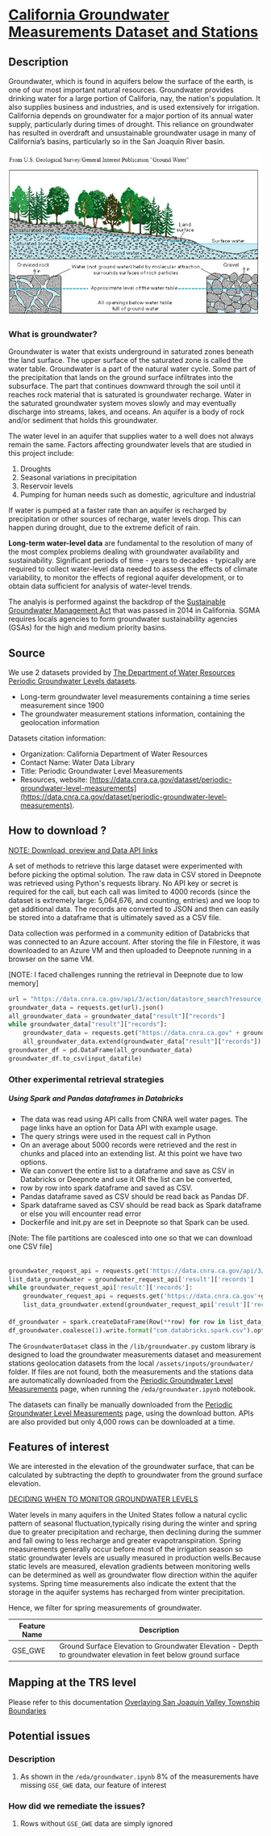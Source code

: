 # [California Groundwater Measurements Dataset and Stations](https://data.cnra.ca.gov/dataset/periodic-groundwater-level-measurements)

## Description
Groundwater, which is found in aquifers below the surface of the earth, is one of our most important natural resources. 
Groundwater provides drinking water for a large portion of Califoria, nay, the nation's population. It also supplies 
business and industries, and is used extensively  for irrigation. California depends on groundwater for a major portion 
of its annual water supply, particularly during times of drought. This reliance on groundwater has resulted in overdraft
and unsustainable groundwater usage in many of California’s basins, particularly so in the San Joaquin River basin.

![What is groundwater](../images/groundwater.png)

### What is groundwater?
Groundwater is water that exists underground in saturated zones beneath the land surface. The upper surface of the 
saturated zone is called the water table. Groundwater is a part of the natural water cycle. Some part of the 
precipitation that lands on the ground surface infiltrates into the subsurface. The part that continues downward 
through the soil until it reaches rock material that is saturated is groundwater recharge. Water in the saturated 
groundwater system moves slowly and may eventually discharge into  streams, lakes, and oceans. An aquifer is a body of 
rock and/or sediment that holds this groundwater.

The water level in an aquifer that supplies water to a well does not always remain the same. Factors affecting 
groundwater levels that are studied in this project include:
 1. Droughts
 2. Seasonal variations in precipitation
 3. Reservoir levels
 4. Pumping for human needs such as domestic, agriculture and industrial
 
If water is pumped at a faster rate than an aquifer is recharged by precipitation or other sources
of recharge, water levels drop. This can happen during drought, due to the extreme deficit of rain.

**Long-term water-level data** are fundamental to the resolution of many of the most complex problems dealing with 
groundwater availability and sustainability.  Significant periods of time - years to decades - typically are required 
to collect water-level data needed to assess the effects of climate variability, to monitor the effects of regional 
aquifer development, or to obtain data sufficient for analysis of water-level trends.

The analyis is performed against the backdrop of the 
[Sustainable Groundwater Management Act](https://water.ca.gov/programs/groundwater-management/sgma-groundwater-management) 
that was passed in 2014 in  California. SGMA requires locals agencies to form groundwater sustainability agencies (GSAs) 
for the high and medium priority basins.

## Source
We use 2 datasets provided by 
[The Department of Water Resources Periodic Groundwater Levels datasets](https://data.cnra.ca.gov/dataset/periodic-groundwater-level-measurements). 
* Long-term groundwater level measurements containing a time series measurement since 1900 
* The groundwater measurement stations information, containing the geolocation information

Datasets citation information:
* Organization: California Department of Water Resources
* Contact  Name: Water Data Library
* Title: Periodic Groundwater Level Measurements
* Resources, website: [https://data.cnra.ca.gov/dataset/periodic-groundwater-level-measurements](https://data.cnra.ca.gov/dataset/periodic-groundwater-level-measurements).

## How to download ?
[NOTE: Download, preview and Data API links](https://data.cnra.ca.gov/dataset/dd9b15f5-6d08-4d8c-bace-37dc761a9c08/resource/bfa9f262-24a1-45bd-8dc8-138bc8107266/download/measurements.csv)

A set of methods to retrieve this large dataset were experimented with before picking the optimal solution. The raw data
in CSV stored in Deepnote was retrieved using Python's requests library. No API key or secret is required for the call, 
but each call was limited to 4000 records (since the dataset is extremely large:  5,064,676, and counting, entries) and 
we loop to get additional data. The records are converted to JSON and then can easily be stored into a dataframe that is 
ultimately saved as a CSV file.

Data collection was performed in a community edition of Databricks that was connected to an Azure account. After storing
the file in Filestore, it was downloaded to an Azure VM and then uploaded to Deepnote running in a browser on the same 
VM.

[NOTE: I faced challenges running the retrieval in Deepnote due to low memory] 

```python
url = "https://data.cnra.ca.gov/api/3/action/datastore_search?resource_id=bfa9f262-24a1-45bd-8dc8-138bc8107266&limit=4000"
groundwater_data = requests.get(url).json()
all_groundwater_data = groundwater_data["result"]["records"]
while groundwater_data["result"]["records"]:
    groundwater_data = requests.get("https://data.cnra.ca.gov" + groundwater_data["result"]["_links"]["next"]).json()
    all_groundwater_data.extend(groundwater_data["result"]["records"])
groundwater_df = pd.DataFrame(all_groundwater_data)
groundwater_df.to_csv(input_datafile)
```

### Other experimental retrieval strategies

##### Using Spark and Pandas dataframes in Databricks 
- The data was read using API calls from CNRA well water pages. The page links have an option for Data API with example usage. 
- The query strings were used in the request call in Python
- On an average about 5000 records were retrieved and the rest in chunks and placed into an extending list. At this point we have two options.
-  We can convert the entire list to a dataframe and save as CSV in Databricks or Deepnote and use it OR the list can be converted,
-  row by row into spark dataframe and saved as CSV.
- Pandas dataframe saved as CSV should be read back as Pandas DF.
- Spark dataframe saved as CSV should be read back as Spark dataframe or else you will encounter read error
- Dockerfile and init.py are set in Deepnote so that Spark can be used.

[Note: The file partitions are coalesced into one so that we can download one CSV file]
```python

groundwater_request_api = requests.get('https://data.cnra.ca.gov/api/3/action/datastore_search?resource_id=bfa9f262-24a1-45bd-8dc8-138bc8107266&limit=4000').json()
list_data_groundwater = groundwater_request_api['result']['records']
while groundwater_request_api['result']['records']:
    groundwater_request_api = requests.get('https://data.cnra.ca.gov'+groundwater_request_api['result']['_links']["next"]).json()
    list_data_groundwater.extend(groundwater_request_api['result']['records'])
    
df_groundwater = spark.createDataFrame(Row(**row) for row in list_data_groundwater)
df_groundwater.coalesce(1).write.format("com.databricks.spark.csv").option("header", "true").save("dbfs:/FileStore/WaterWell/groundwater.csv")    

```

The `GroundwaterDataset` class in the `/lib/groundwater.py` custom library is designed to load the groundwater 
measurements dataset and measurement stations geolocation datasets from the local  `/assets/inputs/groundwater/` folder.
If files are not found, both the measurements and the stations data are automatically downloaded from the 
[Periodic Groundwater Level Measurements](https://data.cnra.ca.gov/dataset/periodic-groundwater-level-measurements) 
page, when running the `/eda/groundwater.ipynb` notebook. 

The datasets can finally be manually downloaded from the 
[Periodic Groundwater Level Measurements](https://data.cnra.ca.gov/dataset/periodic-groundwater-level-measurements) 
page, using the download button. APIs are also provided but only 4,000 rows can be downloaded at a time.

## Features of interest
We are interested in the elevation of the groundwater surface, that can be calculated by subtracting the depth to 
groundwater from the ground surface elevation.

[DECIDING WHEN TO MONITOR GROUNDWATER LEVELS](https://www.countyofcolusa.org/DocumentCenter/View/4260/Series1Article4-GroundwaterLevelMonitoring?bidId=#:~:text=The%20elevation%20of%20the%20groundwater,groundwater%20flow%20can%20be%20determined.&text=Figure%201.)

Water levels in many aquifers in the United States follow a natural cyclic pattern of seasonal fluctuation,typically 
rising during the winter and spring due to greater precipitation and recharge, then declining during the summer and 
fall owing to less recharge and greater evapotranspiration. Spring measurements generally occur before most of the 
irrigation season so static groundwater levels are usually measured in production wells.Because static levels are 
measured, elevation gradients between monitoring wells can be determined as well as groundwater flow direction within 
the aquifer systems. Spring time measurements also indicate the extent that the storage in the aquifer systems has 
recharged from winter precipitation.

Hence, we filter for spring measurements of groundwater.

| Feature Name | Description                                                                                                     |
|--------------|-----------------------------------------------------------------------------------------------------------------|
| GSE_GWE      | Ground Surface Elevation to Groundwater Elevation - Depth to groundwater elevation in feet below ground surface |

## Mapping at the TRS level
Please refer to this documentation [Overlaying San Joaquin Valley Township Boundaries](doc/etl/township_overlay.md)

## Potential issues
### Description
1. As shown in the `/eda/groundwater.ipynb` 8% of the measurements have missing `GSE_GWE` data, our feature of interest
### How did we remediate the issues?
1. Rows without `GSE_GWE` data are simply ignored
